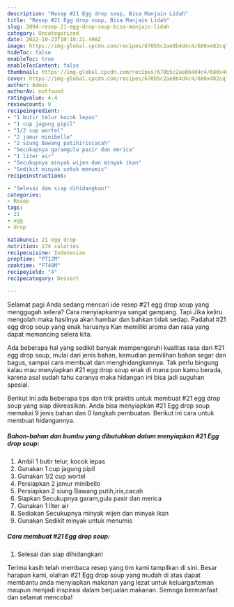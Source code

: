 ```yaml
---
description: "Resep #21 Egg drop soup, Bisa Manjain Lidah"
title: "Resep #21 Egg drop soup, Bisa Manjain Lidah"
slug: 2094-resep-21-egg-drop-soup-bisa-manjain-lidah
category: Uncategorized
date: 2022-10-23T10:18:21.498Z
image: https://img-global.cpcdn.com/recipes/670b5c2ae8b4d4c4/680x482cq70/21-egg-drop-soup-foto-resep-utama.jpg
hideToc: false
enableToc: true
enableTocContent: false
thumbnail: https://img-global.cpcdn.com/recipes/670b5c2ae8b4d4c4/680x482cq70/21-egg-drop-soup-foto-resep-utama.jpg
cover: https://img-global.cpcdn.com/recipes/670b5c2ae8b4d4c4/680x482cq70/21-egg-drop-soup-foto-resep-utama.jpg
author: Admin
authorAv: notfound
ratingvalue: 4.4
reviewcount: 9
recipeingredient:
- "1 butir telur kocok lepas"
- "1 cup jagung pipil"
- "1/2 cup wortel"
- "2 jamur minibello"
- "2 siung Bawang putihiriscacah"
- "Secukupnya garamgula pasir dan merica"
- "1 liter air"
- "Secukupnya minyak wijen dan minyak ikan"
- "Sedikit minyak untuk menumis"
recipeinstructions:

- "Selesai dan siap dihidangkan!"
categories:
- Resep
tags:
- 21
- egg
- drop

katakunci: 21 egg drop 
nutrition: 174 calories
recipecuisine: Indonesian
preptime: "PT12M"
cooktime: "PT48M"
recipeyield: "4"
recipecategory: Dessert

---
```



Selamat pagi Anda sedang mencari ide resep #21 egg drop soup yang menggugah selera? Cara menyiapkannya sangat gampang. Tapi Jika keliru mengolah maka hasilnya akan hambar dan bahkan tidak sedap. Padahal #21 egg drop soup yang enak harusnya Kan memiliki aroma dan rasa yang dapat memancing selera kita.


Ada beberapa hal yang sedikit banyak mempengaruhi kualitas rasa dari #21 egg drop soup, mulai dari jenis bahan, kemudian pemilihan bahan segar dan bagus, sampai cara membuat dan menghidangkannya. Tak perlu bingung kalau mau menyiapkan #21 egg drop soup enak di mana pun kamu berada, karena asal sudah tahu caranya maka hidangan ini bisa jadi suguhan spesial.




Berikut ini ada beberapa tips dan trik praktis untuk membuat #21 egg drop soup yang siap dikreasikan. Anda bisa menyiapkan #21 Egg drop soup memakai 9 jenis bahan dan 0 langkah pembuatan. Berikut ini cara untuk membuat hidangannya.

<!--inarticleads1-->

##### Bahan-bahan dan bumbu yang dibutuhkan dalam menyiapkan #21 Egg drop soup:

1. Ambil 1 butir telur, kocok lepas
1. Gunakan 1 cup jagung pipil
1. Gunakan 1/2 cup wortel
1. Persiapkan 2 jamur minibello
1. Persiapkan 2 siung Bawang putih,iris,cacah
1. Siapkan Secukupnya garam,gula pasir dan merica
1. Gunakan 1 liter air
1. Sediakan Secukupnya minyak wijen dan minyak ikan
1. Gunakan Sedikit minyak untuk menumis




<!--inarticleads2-->

##### Cara membuat #21 Egg drop soup:


1. Selesai dan siap dihidangkan!



Terima kasih telah membaca resep yang tim kami tampilkan di sini. Besar harapan kami, olahan #21 Egg drop soup yang mudah di atas dapat membantu anda menyiapkan makanan yang lezat untuk keluarga/teman maupun menjadi inspirasi dalam berjualan makanan. Semoga bermanfaat dan selamat mencoba!
